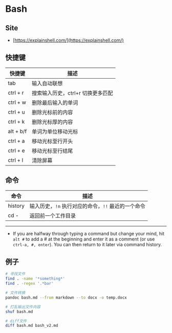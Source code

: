 # Bash

## Site
- [https://explainshell.com/](https://explainshell.com/)

## 快捷键
|快捷键|描述|
|---|---|
|tab|输入自动联想|
|ctrl + r|搜索输入历史，ctrl+r 切换更多匹配|
|ctrl + w|删除最后输入的单词|
|ctrl + u|删除光标前的内容|
|ctrl + k|删除光标厚的内容|
|alt + b/f|单词为单位移动光标|
|ctrl + a|移动光标至行开头|
|ctrl + e|移动光标至行结尾|
|ctrl + l|清除屏幕|

## 命令
|命令|描述|
|---|---|
|history|输入历史，`!n` 执行对应的命令，`!!` 最近的一个命令|
|cd -|返回前一个工作目录|

---
- If you are halfway through typing a command but change your mind, hit `alt #` to add a # at the beginning and enter it as a comment (or use `ctrl-a, #, enter`). You can then return to it later via command history.

## 例子
```bash
# 寻找文件
find . -name '*something*'
find . -regex '.*bar'

# 文件转换
pandoc bash.md --from markdown --to docx -o temp.docx

# 打乱输出文件内容
shuf bash.md

# diff文件
diff bash.md bash_v2.md
```



